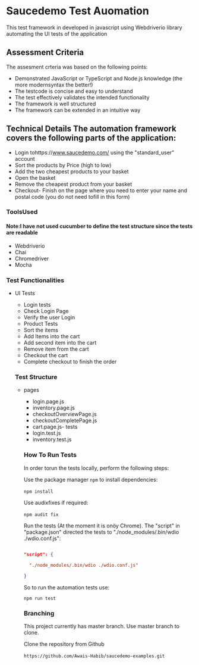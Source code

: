 # Saucedemo Test Auomation
This test framework in developed in javascript using Webdriverio library automating the UI tests of the application 

## Assessment Criteria
The assesment crteria was based on the following points: 

- Demonstrated JavaScript or TypeScript and Node.js knowledge (the more modernsyntax the better!)
- The testcode is concise and easy to understand
- The test effectively validates the intended functionality
- The framework is well structured
- The framework can be extended in an intuitive way 

## Technical Details The automation framework covers the following parts of the application: 

- Login tohttps://www.saucedemo.com/ using the "standard_user" account
- Sort the products by Price (high to low)
- Add the two cheapest products to your basket
- Open the basket
- Remove the cheapest product from your basket
- Checkout- Finish on the page where you need to enter your name and postal code (you do not need tofill in this form) 

### ToolsUsed

#### Note:I have not used cucumber to define the test structure since the tests are readable 

- Webdriverio
- Chai 
- Chromedriver
- Mocha  

### Test Functionalities

- UI Tests  
  - Login tests     
  - Check Login Page    
  - Verify the user Login  
  - Product Tests    
  - Sort the items    
  - Add Items into the cart    
  - Add second item into the cart    
  - Remove item from the cart    
  - Checkout the cart    
  - Complete checkout to finish the order    
  
  ### Test Structure  
  
  - pages    
    - login.page.js    
    - inventory.page.js    
    - checkoutOverviewPage.js    
    - checkoutCompletePage.js    
    - cart.page.js- tests    
    - login.test.js    
    - inventory.test.js   
    
    ### How To Run Tests 
    
    In order torun the tests locally, perform the following steps:   
    
    Use the package manager `npm` to install dependencies:
    
    ```npm install``` 
    
    Use audixfixes if required:
    
    ```npm audit fix``` 
    
    Run the tests (At the moment it is onöy Chrome). The "script" in "package.json" directed the tests to "./node_modules/.bin/wdio ./wdio.conf.js":
    
    ```json
    
    "script": {      
      
      "./node_modules/.bin/wdio ./wdio.conf.js"
    
    }
    
    ```
    
    So to run the automation tests use:
    
    ```npm run test```
    
    ### Branching 
    
    This project currently has master branch. Use master branch to clone. 
    
    Clone the repository from Github
    
    ```https://github.com/Awais-Habib/saucedemo-examples.git``` 
